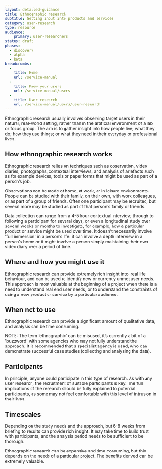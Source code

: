 ```yaml
---
layout: detailed-guidance
title: Ethnographic research
subtitle: Getting input into products and services
category: user-research
type: resource
audience:
    primary: user-researchers
status: draft
phases:
  - discovery
  - alpha
  - beta
breadcrumbs:
  -
    title: Home
    url: /service-manual
  -
    title: Know your users
    url: /service-manual/users
  -
    title: User research
    url: /service-manual/users/user-research
---
```


Ethnographic research usually involves observing target users in their natural, real-world setting,  rather than in the artificial environment of a lab or focus group. The aim is to gather insight into how people live; what they do; how they use things; or what they need in their everyday or professional lives.

## How ethnographic research works

Ethnographic research relies on techniques such as observation, video diaries, photographs, contextual interviews, and analysis of artefacts such as for example devices, tools or paper forms that might be used as part of a person’s job.

Observations can be made at home, at work, or in leisure environments. People can be studied with their family, on their own, with work colleagues, or as part of a group of friends. Often one participant may be recruited, but several more may be studied as part of that person’s family or friends.

Data collection can range from a 4-5 hour contextual interview, through to following a participant for several days, or even a longitudinal study over several weeks or months to investigate, for example, how a particular product or service might be used over time. It doesn’t necessarily involve 'full immersion' in a person’s life: it can involve a depth interview in a person’s home or it might involve a person simply maintaining their own video diary over a period of time.

## Where and how you might use it

Ethnographic research can provide extremely rich insight into 'real life' behaviour, and can be used to identify new or currently unmet user needs. This approach is most valuable at the beginning of a project when there is a need to understand real end user needs, or to understand the constraints of using a new product or service by a particular audience.

## When not to use

Ethnographic research can provide a significant amount of qualitative data, and analysis can be time consuming.

NOTE: The term ‘ethnographic’ can be misused, it’s currently a bit of a 'buzzword' with some agencies who may not fully understand the approach.  It is recommended that a specialist agency is used, who can demonstrate successful case studies (collecting and analysing the data).

## Participants

In principle, anyone could participate in this type of research. As with any user research, the recruitment of suitable participants is key. The full implications of the research should be fully explained to potential participants, as some may not feel comfortable with this level of intrusion in their lives.

## Timescales

Depending on the study needs and the approach, but 6-8 weeks from briefing to results can provide rich insight. It may take time to build trust with participants, and the analysis period needs to be sufficient to be thorough.

Ethnographic research can be expensive and time consuming, but this depends on the needs of a particular project. The benefits derived can be extremely valuable.
